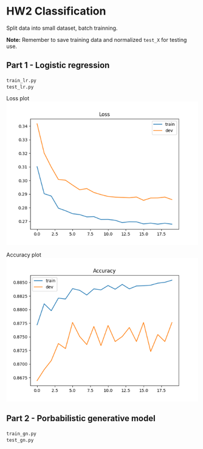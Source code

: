 # HW2 Classification

Split data into small dataset, batch trainning.  

**Note:** Remember to save training data and normalized `test_X` for testing use.  

## Part 1 - Logistic regression
`train_lr.py`  
`test_lr.py`

Loss plot
![Loss](./figure/loss_lr.png)

Accuracy plot
![Accuracy](figure/acc_lr.png)

## Part 2 - Porbabilistic generative model
`train_gn.py`  
`test_gn.py`  
